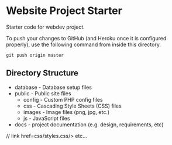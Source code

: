 # Website Project Starter
Starter code for webdev project.

To push your changes to GitHub (and Heroku once it is configured properly), use the 
following command from inside this directory.

```
git push origin master
```

## Directory Structure
* database - Database setup files 
* public - Public site files
  * config - Custom PHP config files
  * css - Cascading Style Sheets (CSS) files
  * images - Image files (png, jpg, etc.)
  * js - JavaScript files
* docs - project documentation (e.g. design, requirements, etc) 

// link href=css/styles.css/> etc...

